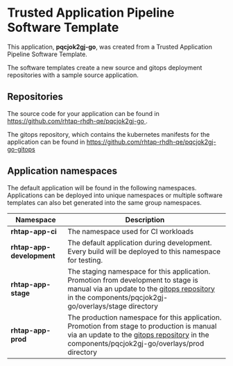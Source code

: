 # Trusted Application Pipeline Software Template

This application, **pqcjok2gj-go**, was created from a Trusted Application Pipeline Software Template.

The software templates create a new source and gitops deployment repositories with a sample source application. 

## Repositories

The source code for your application can be found in [https://github.com/rhtap-rhdh-qe/pqcjok2gj-go ](https://github.com/rhtap-rhdh-qe/pqcjok2gj-go ).
 
The gitops repository, which contains the kubernetes manifests for the application can be found in 
[https://github.com/rhtap-rhdh-qe/pqcjok2gj-go-gitops ](https://github.com/rhtap-rhdh-qe/pqcjok2gj-go-gitops ) 

## Application namespaces 

The default application will be found in the following namespaces. Applications can be deployed into unique namespaces or multiple software templates can also bet generated into the same group namespaces.  

|  Namespace   |  Description   |  
| -------- | -------- |
| **rhtap-app-ci** | The namespace used for CI workloads |
| **rhtap-app-development** | The default application during development. Every build will be deployed to this namespace for testing. |
| **rhtap-app-stage** | The staging namespace for this application. Promotion from development to stage is manual via an update to the [gitops repository](https://github.com/rhtap-rhdh-qe/pqcjok2gj-go-gitops ) in the components/pqcjok2gj-go/overlays/stage directory |
| **rhtap-app-prod** | The production namespace for this application. Promotion from stage to production is manual via an update to the [gitops repository](https://github.com/rhtap-rhdh-qe/pqcjok2gj-go-gitops ) in the components/pqcjok2gj-go/overlays/prod directory |